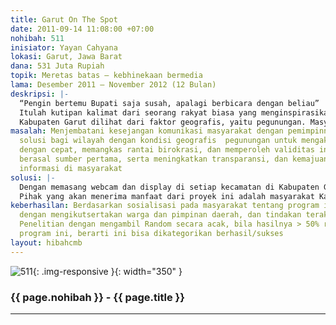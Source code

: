 ```yaml
---
title: Garut On The Spot
date: 2011-09-14 11:08:00 +07:00
nohibah: 511
inisiator: Yayan Cahyana
lokasi: Garut, Jawa Barat
dana: 531 Juta Rupiah
topik: Meretas batas – kebhinekaan bermedia
lama: Desember 2011 – November 2012 (12 Bulan)
deskripsi: |-
  “Pengin bertemu Bupati saja susah, apalagi berbicara dengan beliau”
  Itulah kutipan kalimat dari seorang rakyat biasa yang menginspirasikan ide proyek ini, suasana “wong cilik” yang merindukan untuk bertemu pemimpinnya, juga menggambarkan betapa sulitnya birokrasi yang harus ia tempuh. Menerima informasi secara langsung merupakan kebutuhan masyarakat di era transparansi dewasa ini. Dalam proyek ini dikembangkan komunikasi langsung lintas batas (tele-conference) menggunakan webcam dan display, sehingga masyarakat desa bisa bertatap muka langsung dengan pemimpinnya, tanpa harus meninggalkan desanya. Program ini pun bisa diakses melalui Telepon Genggam (Handphone), sehingga masyarakat cukup mengaktifkan internet di HP-nya. Semua menjadi mudah dan cepat, tanpa harus melalui birokrasi yang terkadang menyulitkan. Menerima informasi dari pemimpinnya langsung dan dapat menyampaikan aspirasi secara langsung adalah harapan masyarakat.
  Kabupaten Garut dilihat dari faktor geografis, yaitu pegunungan. Masyarakat Sangat susah untuk mengakses informasi pemerintah untuk publik. Apalagi di daerah Garut selatan, yang sulit dijangkau melalui transportasi darat. Ditambah kondisi ekonomi masyarakat yang notabene adalah menengah ke bawah, umumnya mereka lebih tertarik informasi melalui visual, seperti televisi. Tak jarang mereka paham situasi nasional, tapi tidak peka situasi di daerahnya sendiri.
masalah: Menjembatani kesejangan komunikasi masyarakat dengan pemimpinnya, menjadi
  solusi bagi wilayah dengan kondisi geografis  pegunungan untuk mengakses informasi
  dengan cepat, memangkas rantai birokrasi, dan memperoleh validitas informasi, karena
  berasal sumber pertama, serta meningkatkan transparansi, dan kemajuan dalam akses
  informasi di masyarakat
solusi: |-
  Dengan memasang webcam dan display di setiap kecamatan di Kabupaten Garut, di Kantor Bupati, dan Kantor DPRD Garut. Tak hanya itu, dipasang pula pemancar (tower) di daerah tertentu untuk memudahkan jaringan internet sehingga tele-conference bisa diakses melalui internet dan warga Limbangan yang ada di luar daerah, bisa berpartisipasi secara langsung. Program ini pun bisa diakses lewat telepon genggam (handphone) dengan mengaktifkan internet dan masuk pada situs yang sudah kami fasilitasi. Jadi, Masyarakat bisa berkomunikasi dengan Bupati atau DPRD Garut kapanpun, begitupula sebaliknya, Pemerintah bisa sosialisasikan kebijakan kapanpun. Hemat biaya dan efisien.
  Pihak yang akan menerima manfaat dari proyek ini adalah masyarakat Kabupaten Garut, Pemerintah Kabupaten, dan DPRD Garut.
keberhasilan: Berdasarkan sosialisasi pada masyarakat tentang program ini, simulasi
  dengan mengikutsertakan warga dan pimpinan daerah, dan tindakan terakhir adalah
  Penelitian dengan mengambil Random secara acak, bila hasilnya > 50% responden mengetahui
  program ini, berarti ini bisa dikategorikan berhasil/sukses
layout: hibahcmb
---
```


![511](/static/img/hibahcmb/511.png){: .img-responsive }{: width="350" }

### {{ page.nohibah }} - {{ page.title }}

---
